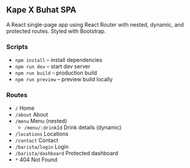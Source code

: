 ## Kape X Buhat SPA

A React single-page app using React Router with nested, dynamic, and protected routes. Styled with Bootstrap.

### Scripts

- `npm install` – install dependencies
- `npm run dev` – start dev server
- `npm run build` – production build
- `npm run preview` – preview build locally

### Routes

- `/` Home
- `/about` About
- `/menu` Menu (nested)
  - `/menu/:drinkId` Drink details (dynamic)
- `/locations` Locations
- `/contact` Contact
- `/barista/login` Login
- `/barista/dashboard` Protected dashboard
- `*` 404 Not Found


